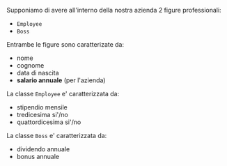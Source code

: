 Supponiamo di avere all'interno della nostra azienda 2 figure professionali:
- `Employee`
- `Boss`

Entrambe le figure sono caratterizate da:
- nome
- cognome
- data di nascita
- **salario annuale** (per l'azienda)

La classe `Employee` e' caratterizzata da:
- stipendio mensile
- tredicesima si'/no
- quattordicesima si'/no

La classe `Boss` e' caratterizzata da:
- dividendo annuale
- bonus annuale